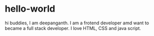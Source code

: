 # hello-world

hi buddies,
        I am deepanganth. I am a frotend developer amd want to became a full stack developer.
I love HTML, CSS and java script.
